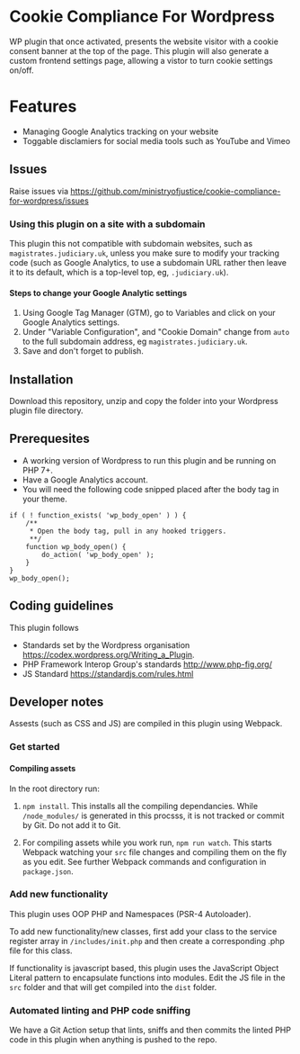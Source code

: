 # Cookie Compliance For Wordpress
WP plugin that once activated, presents the website visitor with a cookie consent banner at the top of the page. This plugin will also generate a custom frontend settings page, allowing a vistor to turn cookie settings on/off.

# Features

* Managing Google Analytics tracking on your website
* Toggable disclamiers for social media tools such as YouTube and Vimeo

## Issues

Raise issues via
<a href="https://github.com/ministryofjustice/cookie-compliance-for-wordpress/issues">https://github.com/ministryofjustice/cookie-compliance-for-wordpress/issues</a>

### Using this plugin on a site with a subdomain

This plugin this not compatible with subdomain websites, such as `magistrates.judiciary.uk`, unless you make sure to modify your tracking code (such as Google Analytics, to use a subdomain URL rather then leave it to its default, which is a top-level top, eg, `.judiciary.uk`).

#### Steps to change your Google Analytic settings

1. Using Google Tag Manager (GTM), go to Variables and click on your Google Analytics settings.
2. Under "Variable Configuration", and "Cookie Domain" change from `auto` to the full subdomain address, eg `magistrates.judiciary.uk`.
3. Save and don't forget to publish.

## Installation

Download this repository, unzip and copy the folder into your Wordpress plugin file directory.

## Prerequesites

* A working version of Wordpress to run this plugin and be running on PHP 7+.
* Have a Google Analytics account.
* You will need the following code snipped placed after the body tag in your theme.

```
if ( ! function_exists( 'wp_body_open' ) ) {
    /**
     * Open the body tag, pull in any hooked triggers.
     **/
    function wp_body_open() {
        do_action( 'wp_body_open' );
    }
}
wp_body_open();
```

## Coding guidelines

This plugin follows

* Standards set by the Wordpress organisation https://codex.wordpress.org/Writing_a_Plugin.
* PHP Framework Interop Group's standards http://www.php-fig.org/
* JS Standard https://standardjs.com/rules.html

## Developer notes

Assests (such as CSS and JS) are compiled in this plugin using Webpack.

### Get started

#### Compiling assets

In the root directory run:

1. `npm install`. This installs all the compiling dependancies. While `/node_modules/` is generated in this procsss, it is not tracked or commit by Git. Do not add it to Git.

2. For compiling assets while you work run, `npm run watch`. This starts Webpack watching your `src` file changes and compiling them on the fly as you edit. See further Webpack commands and configuration in `package.json`.

### Add new functionality

This plugin uses OOP PHP and Namespaces (PSR-4 Autoloader).

To add new functionality/new classes, first add your class to the service register array in `/includes/init.php` and then create a corresponding .php file for this class.

If functionality is javascript based, this plugin uses the JavaScript Object Literal pattern to encapsulate functions into modules. Edit the JS file in the `src` folder and that will get compiled into the `dist` folder.

### Automated linting and PHP code sniffing

We have a Git Action setup that lints, sniffs and then commits the linted PHP code in this plugin when anything is pushed to the repo.
